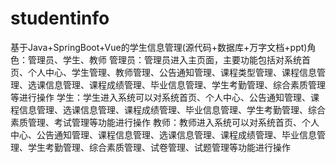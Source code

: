 # studentinfo
基于Java+SpringBoot+Vue的学生信息管理(源代码+数据库+万字文档+ppt)角色：管理员、学生、教师  管理员：管理员进入主页面，主要功能包括对系统首页、个人中心、学生管理、教师管理、公告通知管理、课程类型管理、课程信息管理、选课信息管理、课程成绩管理、毕业信息管理、学生考勤管理、综合素质管理等进行操作  学生：学生进入系统可以对系统首页、个人中心、公告通知管理、课程信息管理、选课信息管理、课程成绩管理、毕业信息管理、学生考勤管理、综合素质管理、考试管理等功能进行操作  教师：教师进入系统可以对系统首页、个人中心、公告通知管理、课程信息管理、选课信息管理、课程成绩管理、毕业信息管理、学生考勤管理、综合素质管理、试卷管理、试题管理等功能进行操作
